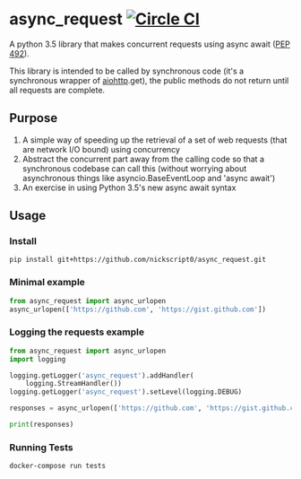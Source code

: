 # async_request [![Circle CI](https://circleci.com/gh/nickscript0/async_request.svg?style=svg)](https://circleci.com/gh/nickscript0/async_request)
A python 3.5 library that makes concurrent requests using async await ([PEP 492](https://www.python.org/dev/peps/pep-0492/)).

This library is intended to be called by synchronous code (it's a synchronous wrapper of [aiohttp](https://github.com/KeepSafe/aiohttp).get), the public methods do not return until all requests are complete.

## Purpose
1. A simple way of speeding up the retrieval of a set of web requests (that are network I/O bound) using concurrency
1. Abstract the concurrent part away from the calling code so that a synchronous codebase can call this (without worrying about asynchronous things like asyncio.BaseEventLoop and 'async await')
1. An exercise in using Python 3.5's new async await syntax

## Usage
### Install
```
pip install git+https://github.com/nickscript0/async_request.git
```

### Minimal example
```python
from async_request import async_urlopen
async_urlopen(['https://github.com', 'https://gist.github.com'])
```

### Logging the requests example
```python
from async_request import async_urlopen
import logging

logging.getLogger('async_request').addHandler(
    logging.StreamHandler())
logging.getLogger('async_request').setLevel(logging.DEBUG)

responses = async_urlopen(['https://github.com', 'https://gist.github.com'])

print(responses)
```

### Running Tests
```
docker-compose run tests
```
